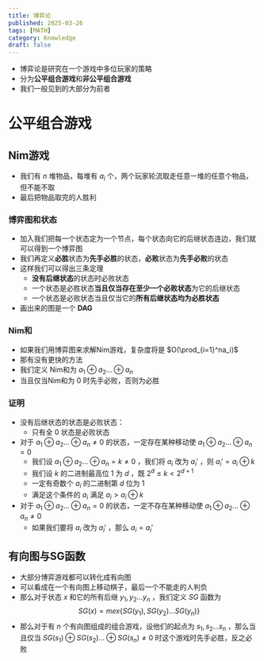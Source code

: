 ```yaml
---
title: 博弈论
published: 2025-03-26
tags: [MATH]
category: Knowledge
draft: false
---
```


- 博弈论是研究在一个游戏中多位玩家的策略
- 分为**公平组合游戏**和**非公平组合游戏**
- 我们一般见到的大部分为前者

# 公平组合游戏

## Nim游戏

- 我们有 $n$ 堆物品，每堆有 $a_i$ 个，两个玩家轮流取走任意一堆的任意个物品，但不能不取
- 最后把物品取完的人胜利

### 博弈图和状态

- 加入我们把每一个状态定为一个节点，每个状态向它的后继状态连边，我们就可以得到一个博弈图
- 我们再定义**必胜**状态为**先手必胜**的状态，**必败**状态为**先手必败**的状态
- 这样我们可以得出三条定理
	- **没有后继状态**的状态时必败状态
	- 一个状态是必胜状态**当且仅当存在至少一个必败状态**为它的后继状态
	- 一个状态是必败状态当且仅当它的**所有后继状态均为必胜状态**
- 画出来的图是一个 **DAG**

### Nim和

- 如果我们用博弈图来求解Nim游戏，复杂度将是 $O(\prod_{i=1}^na_i)$ 
- 那有没有更快的方法
- 我们定义 Nim和为 $a_1\oplus a_2...\oplus a_n$    
- 当且仅当Nim和为 $0$ 时先手必败，否则为必胜

### 证明

- 没有后继状态的状态是必败状态：
	- 只有全 $0$ 状态是必败状态
- 对于 $a_1\oplus a_2...\oplus a_n\ne 0$ 的状态，一定存在某种移动使 $a_1\oplus a_2...\oplus a_n=0$   
	- 我们设 $a_1\oplus a_2...\oplus a_n=k\ne0$ ，我们将 $a_i$ 改为 $a_i'$ ，则 $a_i'=a_i \oplus k$ 
	- 我们设 $k$ 的二进制最高位 $1$ 为 $d$ ，既 $2^d\leq k<2^{d+1}$ 
	- 一定有奇数个 $a_i$ 的二进制第 $d$ 位为 $1$ 
	- 满足这个条件的 $a_i$ 满足 $a_i>a_i \oplus k$ 
- 对于 $a_1\oplus a_2...\oplus a_n= 0$ 的状态，一定不存在某种移动使 $a_1\oplus a_2...\oplus a_n\ne0$   
	- 如果我们要将 $a_i$ 改为 $a_i'$ ，那么 $a_i=a_i'$ 

## 有向图与SG函数

- 大部分博弈游戏都可以转化成有向图
- 可以看成在一个有向图上移动棋子，最后一个不能走的人判负
- 那么对于状态 $x$ 和它的所有后继 $y_1,y_2...y_n$ ，我们定义 $SG$ 函数为
$$SG(x)=mex\left\{SG(y_1),SG(y_2)...SG(y_n)\right\}$$
- 那么对于有 $n$ 个有向图组成的组合游戏，设他们的起点为 $s_1,s_2...s_n$ ，那么当且仅当 $SG(s_1)\oplus SG(s_2)...\oplus SG(s_n) \ne 0$ 时这个游戏时先手必胜，反之必败 
